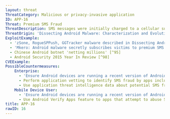 ```yaml
---
layout: threat
ThreatCategory: Malicious or privacy-invasive application
ID: APP-16
Threat: Premium SMS Fraud
ThreatDescription: SMS messages were initially charged to a cellular subscriber's account on a per-message basis. However, some services use SMS messaging as a subscription or one-time payment method. The charge associated with the SMS message is placed on the cellular subscriber's account and collected along with standard cellular service fees. This model enables malicious app developers to potentially collude with premium SMS service providers to commit fraud against users. The subscriber is held responsible for the fraudulent charges by the cellular carrier. Early forms of this attack exploited the weak OS permission models that allowed apps to send premium SMS messages without user interaction, which prompted improvement by affected OS developers. Contemporary variants must instead exploit vulnerabilities in the mobile OS to send messages without user knowledge and consent.
ThreatOrigin: 'Dissecting Android Malware: Characterization and Evolution [^85]'
ExploitExample:
  - 'zSone, RogueSPPush, GGTracker malware described in Dissecting Android Malware: Characterization and Evolution [^85]'
  - 'Mkero: Android malware secretly subscribes victims to premium SMS services [^94]'
  - Chinese Android botnet 'netting millions' [^95]
  - Android Security 2015 Year In Review [^98]
CVEExample:
PossibleCountermeasures:
    Enterprise:
      - 'Ensure Android devices are running a recent version of Android, as starting in Android 4.2, user confirmation is needed before apps can send premium SMSs (source: https://source.android.com/security/enhancements/enhancements42.html).'
      - Perform application vetting to identify SMS fraud by apps including permission requests made by the apps.
      - Use application threat intelligence data about potential SMS fraud risks associated with apps installed on devices.
    Mobile Device User:
      - 'Ensure Android devices are running a recent version of Android, as starting in Android 4.2, user confirmation is needed before apps can send premium SMSs (source: https://source.android.com/security/enhancements/enhancements42.html).'
      - Use Android Verify Apps feature to apps that attempt to abuse SMS functionality.
title: APP-16
rawID: 16
---
```

